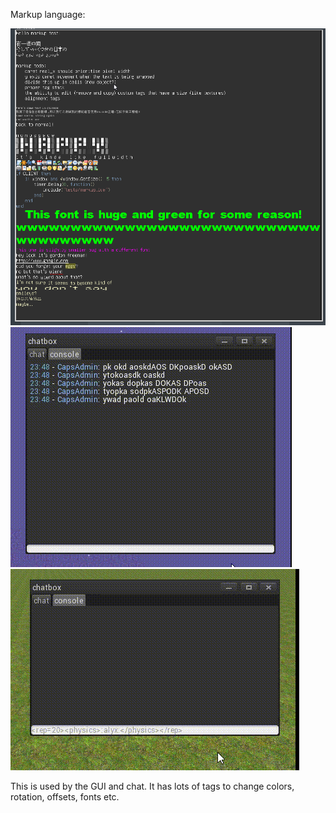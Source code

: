 Markup language:

![ScreenShot](https://raw.githubusercontent.com/CapsAdmin/goluwa-assets/master/extras/screenshots/markup.png)
![ScreenShot](https://raw.githubusercontent.com/CapsAdmin/goluwa-assets/master/extras/screenshots/black_hole_tag.gif)
![ScreenShot](https://raw.githubusercontent.com/CapsAdmin/goluwa-assets/master/extras/screenshots/gravity_smileys.gif)

This is used by the GUI and chat. It has lots of tags to change colors, rotation, offsets, fonts etc.
